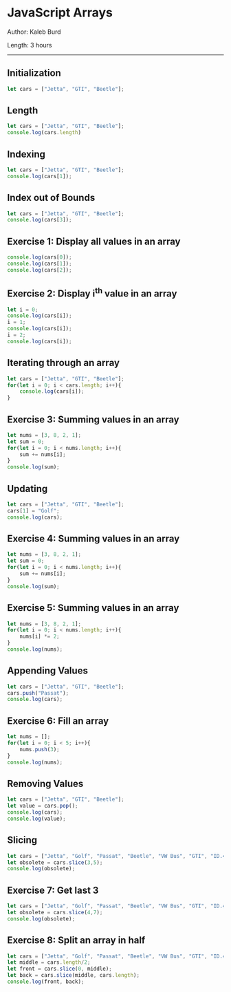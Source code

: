 # JavaScript Arrays

Author: Kaleb Burd

Length: 3 hours

---

## Initialization
```javascript
let cars = ["Jetta", "GTI", "Beetle"];
```

## Length
```javascript
let cars = ["Jetta", "GTI", "Beetle"];
console.log(cars.length)
```

## Indexing
```javascript
let cars = ["Jetta", "GTI", "Beetle"];
console.log(cars[1]);
```

## Index out of Bounds
```javascript
let cars = ["Jetta", "GTI", "Beetle"];
console.log(cars[3]);
```

## Exercise 1: Display all values in an array
```javascript
console.log(cars[0]);
console.log(cars[1]);
console.log(cars[2]);
```

## Exercise 2: Display i<sup>th</sup> value in an array
```javascript
let i = 0;
console.log(cars[i]);
i = 1;
console.log(cars[i]);
i = 2;
console.log(cars[i]);
``` 

## Iterating through an array
```javascript
let cars = ["Jetta", "GTI", "Beetle"];
for(let i = 0; i < cars.length; i++){
    console.log(cars[i]);
}
```

## Exercise 3: Summing values in an array
```javascript
let nums = [3, 8, 2, 1];
let sum = 0;
for(let i = 0; i < nums.length; i++){
    sum += nums[i];
}
console.log(sum);
```

## Updating 
```javascript
let cars = ["Jetta", "GTI", "Beetle"];
cars[1] = "Golf";
console.log(cars);
```

## Exercise 4: Summing values in an array
```javascript
let nums = [3, 8, 2, 1];
let sum = 0;
for(let i = 0; i < nums.length; i++){
    sum += nums[i];
}
console.log(sum);
```

## Exercise 5: Summing values in an array
```javascript
let nums = [3, 8, 2, 1];
for(let i = 0; i < nums.length; i++){
    nums[i] *= 2;
}
console.log(nums);
```

## Appending Values
```javascript
let cars = ["Jetta", "GTI", "Beetle"];
cars.push("Passat");
console.log(cars);
```

## Exercise 6: Fill an array
```javascript
let nums = [];
for(let i = 0; i < 5; i++){
    nums.push(3);
}
console.log(nums);
```

## Removing Values
```javascript
let cars = ["Jetta", "GTI", "Beetle"];
let value = cars.pop();
console.log(cars);
console.log(value);
```

## Slicing
```javascript
let cars = ["Jetta", "Golf", "Passat", "Beetle", "VW Bus", "GTI", "ID.4"];
let obsolete = cars.slice(3,5);
console.log(obsolete);
```

## Exercise 7: Get last 3
```javascript
let cars = ["Jetta", "Golf", "Passat", "Beetle", "VW Bus", "GTI", "ID.4"];
let obsolete = cars.slice(4,7);
console.log(obsolete);
```

## Exercise 8: Split an array in half 
```javascript
let cars = ["Jetta", "Golf", "Passat", "Beetle", "VW Bus", "GTI", "ID.4"];
let middle = cars.length/2;
let front = cars.slice(0, middle);
let back = cars.slice(middle, cars.length);
console.log(front, back);
```
